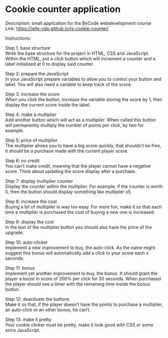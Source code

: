 # Cookie counter application
Description: small application for the BeCode webdevelopment course<br>
Link: https://jelle-vdp.github.io/js-cookie-counter/

Instructions:

Step 1: base structure<br>
Write the base structure for the project in HTML, CSS and JavaScript. Within the HTML, put a click button which will increment a counter and a label initialised at 0 to display said counter.

Step 2: prepare the JavaScript<br>
In your JavaScript prepare variables to allow you to control your button and label. You will also need a variable to keep track of the score.

Step 3: increase the score<br>
When you click the button, increase the variable storing the score by 1, then display the current score inside the label.

Step 4: make a multiplier<br>
Add another button which will act as a multiplier. When called this button will permanently multiply the number of points per click, by two for example.

Step 5: price of multiplier<br>
The multiplier allows you to have a big score quickly, that shouldn’t be free, it should be a purchase made with the current player score.

Step 6: no credit<br>
You can’t make credit, meaning that the player cannot have a negative score. Think about updating the score display after a purchase.

Step 7: display multiplier counter<br>
Display the counter within the multiplier. For example, if the counter is worth 5, then the button should display something like multiplier x5.

Step 8: increase the cost<br>
Buying a lot of multiplier is way too easy. For more fun, make it so that each time a multiplier is purchased the cost of buying a new one is increased.

Step 9: display the cost<br>
In the text of the multiplier button you should also have the price of the upgrade.

Step 10: auto-clicker<br>
Implement a new improvement to buy, the auto-click. As the name might suggest this bonus will automatically add a click to your score each x seconds.

Step 11: bonus<br>
Implement yet another improvement to buy, the bonus. It should grant the player a boost in score of 200% per click for 30 seconds. When purchased the player should see a timer with the remaining time inside the bonus button.

Step 12: deactivate the buttons<br>
Make it so that, if the player doesn’t have the points to purchase a multiplier, an auto-click or an other bonus, he can’t.

Step 13: make it pretty<br>
Your cookie clicker must be pretty, make it look good with CSS or some extra JavaScript.
